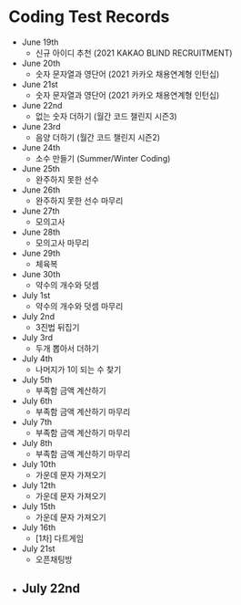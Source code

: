 # Coding Test Records
* June 19th
  - 신규 아이디 추천 (2021 KAKAO BLIND RECRUITMENT)
* June 20th
  - 숫자 문자열과 영단어 (2021 카카오 채용연계형 인턴십)
* June 21st
  - 숫자 문자열과 영단어 (2021 카카오 채용연계형 인턴십)
* June 22nd
  - 없는 숫자 더하기 (월간 코드 챌린지 시즌3)
* June 23rd
  - 음양 더하기 (월간 코드 챌린지 시즌2)
* June 24th
  - 소수 만들기 (Summer/Winter Coding)
* June 25th
  - 완주하지 못한 선수
* June 26th
  - 완주하지 못한 선수 마무리
* June 27th
  - 모의고사
* June 28th
  - 모의고사 마무리
* June 29th
  - 체육복
* June 30th
  - 약수의 개수와 덧셈
* July 1st
  - 약수의 개수와 덧셈 마무리
* July 2nd
  - 3진법 뒤집기
* July 3rd
  - 두개 뽑아서 더하기
* July 4th
  - 나머지가 1이 되는 수 찾기
* July 5th
  - 부족함 금액 계산하기
* July 6th
  - 부족함 금액 계산하기 마무리 
* July 7th
  - 부족함 금액 계산하기 마무리
* July 8th
  - 부족함 금액 계산하기 마무리
* July 10th
  - 가운데 문자 가져오기 
* July 12th
  - 가운데 문자 가져오기  
* July 15th
  - 가운데 문자 가져오기   
* July 16th
  - [1차] 다트게임
* July 21st
  - 오픈채팅방
* July 22nd
  - 
